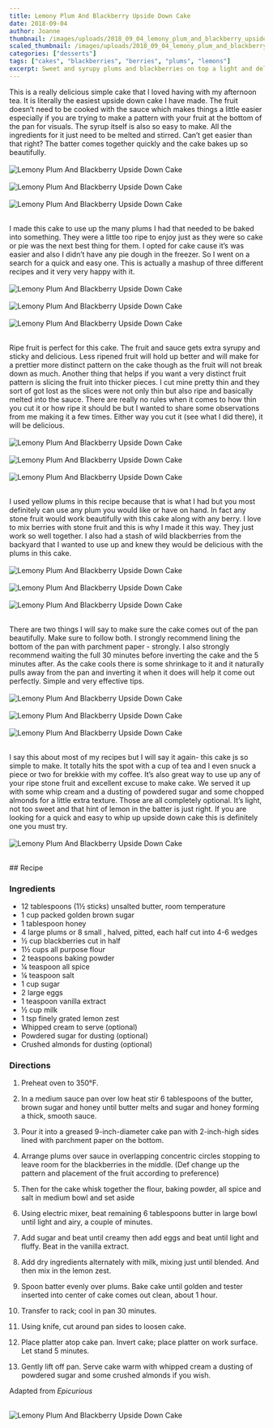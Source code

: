 ```yaml
---
title: Lemony Plum And Blackberry Upside Down Cake
date: 2018-09-04
author: Joanne
thumbnail: /images/uploads/2018_09_04_lemony_plum_and_blackberry_upside_down_cake_1.jpg
scaled_thumbnail: /images/uploads/2018_09_04_lemony_plum_and_blackberry_upside_down_cake_0.jpg
categories: ["desserts"]
tags: ["cakes", "blackberries", "berries", "plums", "lemons"]
excerpt: Sweet and syrupy plums and blackberries on top a light and delicious cake with a hint of lemon
---
```


This is a really delicious simple cake that I loved having with my afternoon tea. It is literally the easiest upside down cake I have made. The fruit doesn’t need to be cooked with the sauce which makes things a little easier especially if you are trying to make a pattern with your fruit at the bottom of the pan for visuals. The syrup itself is also so easy to make. All the ingredients for it just need to be melted and stirred. Can’t get easier than that right? The batter comes together quickly and the cake bakes up so beautifully.
</br>
</br>
![Lemony Plum And Blackberry Upside Down Cake](/images/uploads/2018_09_04_lemony_plum_and_blackberry_upside_down_cake_2.jpg)
</br>
</br>
![Lemony Plum And Blackberry Upside Down Cake](/images/uploads/2018_09_04_lemony_plum_and_blackberry_upside_down_cake_3.jpg)
</br>
</br>
![Lemony Plum And Blackberry Upside Down Cake](/images/uploads/2018_09_04_lemony_plum_and_blackberry_upside_down_cake_4.jpg)
</br>
</br>

I made this cake to use up the many plums I had that needed to be baked into something.  They were a little too ripe to enjoy just as they were so cake or pie was the next best thing for them. I opted for cake cause it’s was easier and also I didn’t have any pie dough in the freezer. So I went on a search for a quick and easy one. This is actually a mashup of three different recipes and it very very happy with it.
</br>
</br>
![Lemony Plum And Blackberry Upside Down Cake](/images/uploads/2018_09_04_lemony_plum_and_blackberry_upside_down_cake_5.jpg)
</br>
</br>
![Lemony Plum And Blackberry Upside Down Cake](/images/uploads/2018_09_04_lemony_plum_and_blackberry_upside_down_cake_6.jpg)
</br>
</br>
![Lemony Plum And Blackberry Upside Down Cake](/images/uploads/2018_09_04_lemony_plum_and_blackberry_upside_down_cake_7.jpg)
</br>
</br>

Ripe fruit is perfect for this cake. The fruit and sauce gets extra syrupy and sticky and delicious. Less ripened fruit will hold up better and will make for a prettier more distinct pattern on the cake though as the fruit will not break down as much. Another thing that helps if you want a very distinct fruit pattern is slicing the fruit into thicker pieces.  I cut mine pretty thin and they sort of got lost as the slices were not only thin but also ripe and basically melted into the sauce. There are really no rules when it comes to how thin you cut it or how ripe it should be but I wanted to share some observations from me making it a few times. Either way you cut it (see what I did there), it will be delicious.
</br>
</br>
![Lemony Plum And Blackberry Upside Down Cake](/images/uploads/2018_09_04_lemony_plum_and_blackberry_upside_down_cake_8.jpg)
</br>
</br>
![Lemony Plum And Blackberry Upside Down Cake](/images/uploads/2018_09_04_lemony_plum_and_blackberry_upside_down_cake_9.jpg)
</br>
</br>
![Lemony Plum And Blackberry Upside Down Cake](/images/uploads/2018_09_04_lemony_plum_and_blackberry_upside_down_cake_10.jpg)
</br>
</br>

I used yellow plums in this recipe because that is what I had but you most definitely can use any plum you would like or have on hand. In fact any stone fruit would work beautifully with this cake along with any berry. I love to mix berries with stone fruit and this is why I made it this way. They just work so well together. I also had a stash of wild blackberries from the backyard that I wanted to use up and knew they would be delicious with the plums in this cake.
</br>
</br>
![Lemony Plum And Blackberry Upside Down Cake](/images/uploads/2018_09_04_lemony_plum_and_blackberry_upside_down_cake_11.jpg)
</br>
</br>
![Lemony Plum And Blackberry Upside Down Cake](/images/uploads/2018_09_04_lemony_plum_and_blackberry_upside_down_cake_12.jpg)
</br>
</br>
![Lemony Plum And Blackberry Upside Down Cake](/images/uploads/2018_09_04_lemony_plum_and_blackberry_upside_down_cake_13.jpg)
</br>
</br>

There are two things I will say to make sure the cake comes out of the pan beautifully. Make sure to follow both. I strongly recommend lining the bottom of the pan with parchment paper - strongly. I also strongly recommend waiting the full 30 minutes before inverting the cake and the 5 minutes after. As the cake cools there is some shrinkage to it and it naturally pulls away from the pan and inverting it when it does will help it come out perfectly. Simple and very effective tips.
</br>
</br>
![Lemony Plum And Blackberry Upside Down Cake](/images/uploads/2018_09_04_lemony_plum_and_blackberry_upside_down_cake_14.jpg)
</br>
</br>
![Lemony Plum And Blackberry Upside Down Cake](/images/uploads/2018_09_04_lemony_plum_and_blackberry_upside_down_cake_15.jpg)
</br>
</br>
![Lemony Plum And Blackberry Upside Down Cake](/images/uploads/2018_09_04_lemony_plum_and_blackberry_upside_down_cake_16.jpg)
</br>
</br>

I say this about most of my recipes but I will say it again- this cake js so simple to make.  It totally hits the spot with a cup of tea and I even snuck a piece or two for brekkie with my coffee. It’s also great way to use up any of your ripe stone fruit and excellent excuse to make cake. We served it up with some whip cream and a dusting of powdered sugar and some chopped almonds for a little extra texture. Those are all completely optional. It’s light, not too sweet and that hint of lemon in the batter is just right. If you are looking for a quick and easy to whip up upside down cake this is definitely one you must try.
</br>
</br>
![Lemony Plum And Blackberry Upside Down Cake](/images/uploads/2018_09_04_lemony_plum_and_blackberry_upside_down_cake_17.jpg)

</br>
## Recipe

### Ingredients

* 12 tablespoons (1&frac12; sticks) unsalted butter, room temperature
* 1 cup packed golden brown sugar
* 1 tablespoon honey
* 4 large plums or 8 small , halved, pitted, each half cut into 4-6 wedges
* &frac12; cup blackberries cut in half  
* 1&frac12; cups all purpose flour
* 2 teaspoons baking powder
* &frac14; teaspoon all spice 
* &frac14; teaspoon salt
* 1 cup sugar
* 2 large eggs
* 1 teaspoon vanilla extract
* &frac12; cup milk
* 1 tsp finely grated lemon zest 
* Whipped cream to serve (optional) 
* Powdered sugar for dusting (optional) 
* Crushed almonds for dusting (optional) 

### Directions

1. Preheat oven to 350°F. 

2. In a medium sauce pan over low heat stir 6 tablespoons of the butter, brown sugar and honey until butter melts and sugar and honey forming a thick, smooth sauce. 

3. Pour it into a greased 9-inch-diameter cake pan with 2-inch-high sides lined with parchment paper on the bottom. 

4. Arrange plums over sauce in overlapping concentric circles stopping to leave room for the blackberries in the middle. (Def change up the pattern and placement of the fruit according to preference) 

5. Then for the cake whisk together the flour, baking powder, all spice and salt in medium bowl and set aside 

6. Using electric mixer, beat remaining 6 tablespoons butter in large bowl until light and airy, a couple of minutes. 

7. Add sugar and beat until creamy then add eggs and beat until light and fluffy. Beat in the vanilla extract. 

8. Add dry ingredients alternately with milk, mixing just until blended. And then mix in the lemon zest. 

9. Spoon batter evenly over plums. Bake cake until golden and tester inserted into center of cake comes out clean, about 1 hour. 

10. Transfer to rack; cool in pan 30 minutes.

11. Using knife, cut around pan sides to loosen cake. 

12. Place platter atop cake pan. Invert cake; place platter on work surface. Let stand 5 minutes. 

13. Gently lift off pan. Serve cake warm with whipped cream a dusting of powdered sugar and some crushed almonds if you wish. 

Adapted from _Epicurious_
</br>
</br>

![Lemony Plum And Blackberry Upside Down Cake](/images/uploads/2018_09_04_lemony_plum_and_blackberry_upside_down_cake_18.jpg)
